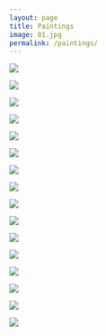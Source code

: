 ```yaml
---
layout: page
title: Paintings
image: 01.jpg
permalink: /paintings/
---
```


![]({{site.baseurl}}/img/09.jpg)

![]({{site.baseurl}}/img/02.jpg)

![]({{site.baseurl}}/img/03.jpg)

![]({{site.baseurl}}/img/04.jpg)

![]({{site.baseurl}}/img/05.jpg)

![]({{site.baseurl}}/img/10.jpg)

![]({{site.baseurl}}/img/13.jpg)

![]({{site.baseurl}}/img/14.jpg)

![]({{site.baseurl}}/img/16.jpg)

![]({{site.baseurl}}/img/17.jpg)

![]({{site.baseurl}}/img/19.jpg)

![]({{site.baseurl}}/img/20.jpg)

![]({{site.baseurl}}/img/28.jpg)

![]({{site.baseurl}}/img/26.jpg)

![]({{site.baseurl}}/img/27.jpg)

![]({{site.baseurl}}/img/34.jpg)


